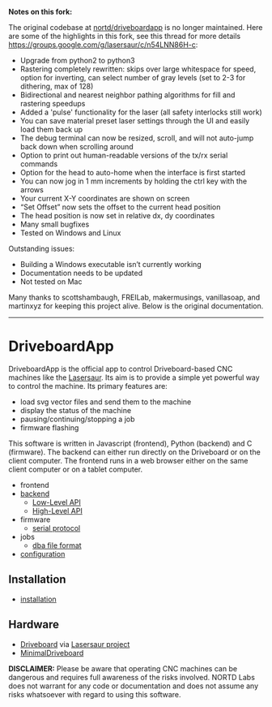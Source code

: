 **Notes on this fork:**

The original codebase at [nortd/driveboardapp](https://github.com/nortd/driveboardapp) is no longer maintained. Here are some of the highlights in this fork, see this thread for more details https://groups.google.com/g/lasersaur/c/n54LNN86H-c:
* Upgrade from python2 to python3
* Rastering completely rewritten: skips over large whitespace for speed, option for inverting, can select number of gray levels (set to 2-3 for dithering, max of 128)
* Bidirectional and nearest neighbor pathing algorithms for fill and rastering speedups
* Added a 'pulse' functionality for the laser (all safety interlocks still work)
* You can save material preset laser settings through the UI and easily load them back up
* The debug terminal can now be resized, scroll, and will not auto-jump back down when scrolling around
* Option to print out human-readable versions of the tx/rx serial commands
* Option for the head to auto-home when the interface is first started
* You can now jog in 1 mm increments by holding the ctrl key with the arrows
* Your current X-Y coordinates are shown on screen
* “Set Offset” now sets the offset to the current head position
* The head position is now set in relative dx, dy coordinates
* Many small bugfixes
* Tested on Windows and Linux

Outstanding issues:
* Building a Windows executable isn’t currently working
* Documentation needs to be updated
* Not tested on Mac

Many thanks to scottshambaugh, FREILab, makermusings, vanillasoap, and martinxyz for keeping this project alive. Below is the original documentation.

-------------

DriveboardApp
=============

DriveboardApp is the official app to control Driveboard-based CNC machines like the [Lasersaur](http://lasersaur.com). Its aim is to provide a simple yet powerful way to control the machine. Its primary features are:

- load svg vector files and send them to the machine
- display the status of the machine
- pausing/continuing/stopping a job
- firmware flashing

This software is written in Javascript (frontend), Python (backend) and C (firmware). The backend can either run directly on the Driveboard or on the client computer. The frontend runs in a web browser either on the same client computer or on a tablet computer.

- frontend
- [backend](docs/backend.md)
  - [Low-Level API](docs/api_low.md)
  - [High-Level API](docs/api_high.md)
- firmware
  - [serial protocol](docs/protocol.md)
- jobs
  - [dba file format](docs/dba.md)
- [configuration](docs/configure.md)


Installation
------------
- [installation](docs/install.md)

Hardware
--------
- [Driveboard](https://github.com/nortd/lasersaur/wiki/driveboard) via [Lasersaur project](http://www.lasersaur.com)
- [MinimalDriveboard](docs/minimaldriveboard.md)


**DISCLAIMER:** Please be aware that operating CNC machines can be dangerous and requires full awareness of the risks involved. NORTD Labs does not warrant for any code or documentation and does not assume any risks whatsoever with regard to using this software.
